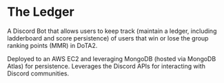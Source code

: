 # The Ledger

A Discord Bot that allows users to keep track (maintain a ledger, including ladderboard and score persistence) of users that win or lose the group ranking points (MMR) in DoTA2. 

Deployed to an AWS EC2 and leveraging MongoDB (hosted via MongoDB Atlas) for persistence. Leverages the Discord APIs for interacting with Discord communities. 
